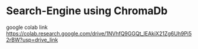 # Search-Engine using ChromaDb
google colab link https://colab.research.google.com/drive/1NVhfQ9GGQt_lEAkiX21Zg6Uh9Pi52rBW?usp=drive_link
